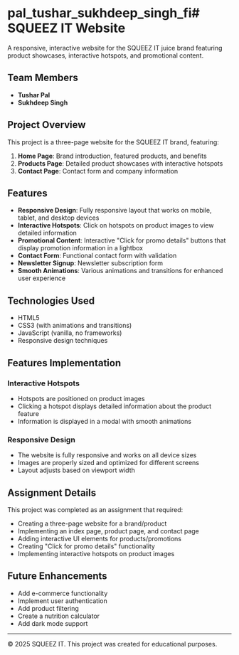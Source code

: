 # pal_tushar_sukhdeep_singh_fi# SQUEEZ IT Website

A responsive, interactive website for the SQUEEZ IT juice brand featuring product showcases, interactive hotspots, and promotional content.

## Team Members

- **Tushar Pal**
- **Sukhdeep Singh**

## Project Overview

This project is a three-page website for the SQUEEZ IT brand, featuring:

1. **Home Page**: Brand introduction, featured products, and benefits
2. **Products Page**: Detailed product showcases with interactive hotspots
3. **Contact Page**: Contact form and company information

## Features

- **Responsive Design**: Fully responsive layout that works on mobile, tablet, and desktop devices
- **Interactive Hotspots**: Click on hotspots on product images to view detailed information
- **Promotional Content**: Interactive "Click for promo details" buttons that display promotion information in a lightbox
- **Contact Form**: Functional contact form with validation
- **Newsletter Signup**: Newsletter subscription form
- **Smooth Animations**: Various animations and transitions for enhanced user experience

## Technologies Used

- HTML5
- CSS3 (with animations and transitions)
- JavaScript (vanilla, no frameworks)
- Responsive design techniques

## Features Implementation

### Interactive Hotspots
- Hotspots are positioned on product images
- Clicking a hotspot displays detailed information about the product feature
- Information is displayed in a modal with smooth animations

### Responsive Design
- The website is fully responsive and works on all device sizes
- Images are properly sized and optimized for different screens
- Layout adjusts based on viewport width

## Assignment Details

This project was completed as an assignment that required:
- Creating a three-page website for a brand/product
- Implementing an index page, product page, and contact page
- Adding interactive UI elements for products/promotions
- Creating "Click for promo details" functionality
- Implementing interactive hotspots on product images

## Future Enhancements

- Add e-commerce functionality
- Implement user authentication
- Add product filtering
- Create a nutrition calculator
- Add dark mode support

---

© 2025 SQUEEZ IT. This project was created for educational purposes.
